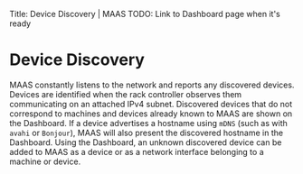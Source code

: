 Title: Device Discovery | MAAS
TODO:  Link to Dashboard page when it's ready


# Device Discovery

MAAS constantly listens to the network and reports any discovered devices.
Devices are identified when the rack controller observes them communicating on
an attached IPv4 subnet. Discovered devices that do not correspond to machines
and devices already known to MAAS are shown on the Dashboard. If a device
advertises a hostname using `mDNS` (such as with `avahi` or `Bonjour`), MAAS
will also present the discovered hostname in the Dashboard. Using the
Dashboard, an unknown discovered device can be added to MAAS as a device or as
a network interface belonging to a machine or device.
